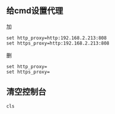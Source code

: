 ## 给cmd设置代理

加

```
set http_proxy=http:192.168.2.213:808
set https_proxy=http:192.168.2.213:808
```

删

```
set http_proxy=
set https_proxy=
```

## 清空控制台

```
cls
```

